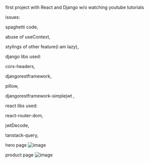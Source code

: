 first project with React and Django w/o watching youtube tutorials

issues:

spaghetti code,

abuse of useContext,

stylings of other feature(i am lazy),


django libs used:

cors-headers,

djangorestframework,

pillow,

djangorestframework-simplejwt ,

react libs used:

react-router-dom,

jwtDecode,

tanstack-query,

hero page
![image](https://github.com/user-attachments/assets/0bc48394-2bcb-4002-acc4-80a497aaa7d5)


product page
![image](https://github.com/user-attachments/assets/7b431c12-d68a-424e-a87f-843d383d5620)

